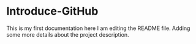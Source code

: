 # Introduce-GitHub
This is my first documentation here
I am editing the README file. Adding some more details about the project description.
